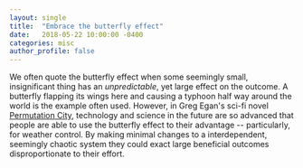 ```yaml
---
layout: single
title:  "Embrace the butterfly effect"
date:   2018-05-22 10:00:00 -0400
categories: misc
author_profile: false
---
```


We often quote the butterfly effect when some seemingly small, insignificant thing has an _unpredictable_, yet large effect on the outcome. A butterfly flapping its wings here and causing a typhoon half way around the world is the example often used. However, in Greg Egan's sci-fi novel [Permutation City](https://en.wikipedia.org/wiki/Permutation_City), technology and science in the future are so advanced that people are able to use the butterfly effect to their advantage -- particularly, for weather control. By making minimal changes to a interdependent, seemingly chaotic system they could exact large beneficial outcomes disproportionate to their effort.

